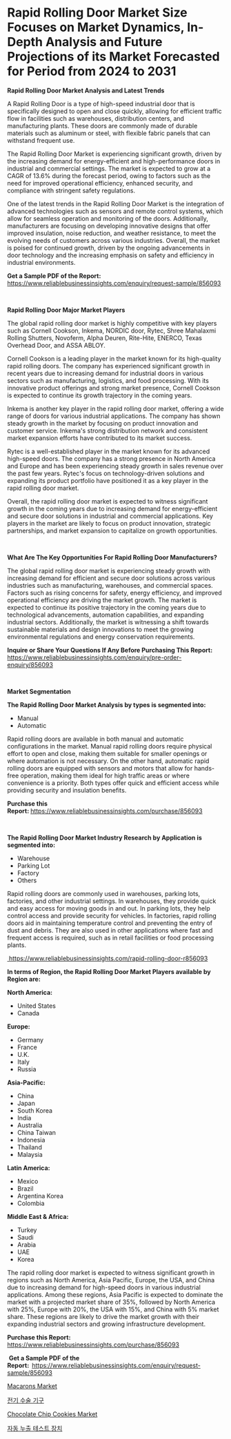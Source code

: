 <p><h1>Rapid Rolling Door Market Size Focuses on Market Dynamics, In-Depth Analysis and Future Projections of its Market Forecasted for Period from 2024 to 2031</h1></p><p><strong>Rapid Rolling Door Market Analysis and Latest Trends</strong></p>
<p><p>A Rapid Rolling Door is a type of high-speed industrial door that is specifically designed to open and close quickly, allowing for efficient traffic flow in facilities such as warehouses, distribution centers, and manufacturing plants. These doors are commonly made of durable materials such as aluminum or steel, with flexible fabric panels that can withstand frequent use.</p><p>The Rapid Rolling Door Market is experiencing significant growth, driven by the increasing demand for energy-efficient and high-performance doors in industrial and commercial settings. The market is expected to grow at a CAGR of 13.6% during the forecast period, owing to factors such as the need for improved operational efficiency, enhanced security, and compliance with stringent safety regulations.</p><p>One of the latest trends in the Rapid Rolling Door Market is the integration of advanced technologies such as sensors and remote control systems, which allow for seamless operation and monitoring of the doors. Additionally, manufacturers are focusing on developing innovative designs that offer improved insulation, noise reduction, and weather resistance, to meet the evolving needs of customers across various industries. Overall, the market is poised for continued growth, driven by the ongoing advancements in door technology and the increasing emphasis on safety and efficiency in industrial environments.</p></p>
<p><strong>Get a Sample PDF of the Report:&nbsp;</strong> <a href="https://www.reliablebusinessinsights.com/enquiry/request-sample/856093">https://www.reliablebusinessinsights.com/enquiry/request-sample/856093</a></p>
<p>&nbsp;</p>
<p><strong>Rapid Rolling Door Major Market Players</strong></p>
<p><p>The global rapid rolling door market is highly competitive with key players such as Cornell Cookson, Inkema, NORDIC door, Rytec, Shree Mahalaxmi Rolling Shutters, Novoferm, Alpha Deuren, Rite-Hite, ENERCO, Texas Overhead Door, and ASSA ABLOY. </p><p>Cornell Cookson is a leading player in the market known for its high-quality rapid rolling doors. The company has experienced significant growth in recent years due to increasing demand for industrial doors in various sectors such as manufacturing, logistics, and food processing. With its innovative product offerings and strong market presence, Cornell Cookson is expected to continue its growth trajectory in the coming years.</p><p>Inkema is another key player in the rapid rolling door market, offering a wide range of doors for various industrial applications. The company has shown steady growth in the market by focusing on product innovation and customer service. Inkema's strong distribution network and consistent market expansion efforts have contributed to its market success.</p><p>Rytec is a well-established player in the market known for its advanced high-speed doors. The company has a strong presence in North America and Europe and has been experiencing steady growth in sales revenue over the past few years. Rytec's focus on technology-driven solutions and expanding its product portfolio have positioned it as a key player in the rapid rolling door market.</p><p>Overall, the rapid rolling door market is expected to witness significant growth in the coming years due to increasing demand for energy-efficient and secure door solutions in industrial and commercial applications. Key players in the market are likely to focus on product innovation, strategic partnerships, and market expansion to capitalize on growth opportunities.</p></p>
<p>&nbsp;</p>
<p><strong>What Are The Key Opportunities For Rapid Rolling Door Manufacturers?</strong></p>
<p><p>The global rapid rolling door market is experiencing steady growth with increasing demand for efficient and secure door solutions across various industries such as manufacturing, warehouses, and commercial spaces. Factors such as rising concerns for safety, energy efficiency, and improved operational efficiency are driving the market growth. The market is expected to continue its positive trajectory in the coming years due to technological advancements, automation capabilities, and expanding industrial sectors. Additionally, the market is witnessing a shift towards sustainable materials and design innovations to meet the growing environmental regulations and energy conservation requirements.</p></p>
<p><strong>Inquire or Share Your Questions If Any Before Purchasing This Report:</strong> <a href="https://www.reliablebusinessinsights.com/enquiry/pre-order-enquiry/856093">https://www.reliablebusinessinsights.com/enquiry/pre-order-enquiry/856093</a></p>
<p>&nbsp;</p>
<p><strong>Market Segmentation</strong></p>
<p><strong>The Rapid Rolling Door Market Analysis by types is segmented into:</strong></p>
<p><ul><li>Manual</li><li>Automatic</li></ul></p>
<p><p>Rapid rolling doors are available in both manual and automatic configurations in the market. Manual rapid rolling doors require physical effort to open and close, making them suitable for smaller openings or where automation is not necessary. On the other hand, automatic rapid rolling doors are equipped with sensors and motors that allow for hands-free operation, making them ideal for high traffic areas or where convenience is a priority. Both types offer quick and efficient access while providing security and insulation benefits.</p></p>
<p><strong>Purchase this Report:&nbsp;</strong><a href="https://www.reliablebusinessinsights.com/purchase/856093">https://www.reliablebusinessinsights.com/purchase/856093</a></p>
<p>&nbsp;</p>
<p><strong>The Rapid Rolling Door Market Industry Research by Application is segmented into:</strong></p>
<p><ul><li>Warehouse</li><li>Parking Lot</li><li>Factory</li><li>Others</li></ul></p>
<p><p>Rapid rolling doors are commonly used in warehouses, parking lots, factories, and other industrial settings. In warehouses, they provide quick and easy access for moving goods in and out. In parking lots, they help control access and provide security for vehicles. In factories, rapid rolling doors aid in maintaining temperature control and preventing the entry of dust and debris. They are also used in other applications where fast and frequent access is required, such as in retail facilities or food processing plants.</p></p>
<p><a href="https://www.reliablebusinessinsights.com/rapid-rolling-door-r856093">&nbsp;https://www.reliablebusinessinsights.com/rapid-rolling-door-r856093</a></p>
<p><strong>In terms of Region, the Rapid Rolling Door Market Players available by Region are:</strong></p>
<p>
    <p> <strong> North America: </strong>
        <ul>
            <li>United States</li>
            <li>Canada</li>
        </ul>
        </p> 
    <p> <strong> Europe: </strong>
        <ul>
            <li>Germany</li>
            <li>France</li>
            <li>U.K.</li>
            <li>Italy</li>
            <li>Russia</li>
        </ul>
        </p> 
    <p> <strong> Asia-Pacific: </strong>
        <ul>
            <li>China</li>
            <li>Japan</li>
            <li>South Korea</li>
            <li>India</li>
            <li>Australia</li>
            <li>China Taiwan</li>
            <li>Indonesia</li>
            <li>Thailand</li>
            <li>Malaysia</li>
        </ul>
        </p> 
    <p> <strong> Latin America: </strong>
        <ul>
            <li>Mexico</li>
            <li>Brazil</li>
            <li>Argentina Korea</li>
            <li>Colombia</li>
        </ul>
        </p> 
    <p> <strong> Middle East & Africa: </strong>
        <ul>
            <li>Turkey</li>
            <li>Saudi</li>
            <li>Arabia</li>
            <li>UAE</li>
            <li>Korea</li>
        </ul>
    </p>
    </p>
<p><p>The rapid rolling door market is expected to witness significant growth in regions such as North America, Asia Pacific, Europe, the USA, and China due to increasing demand for high-speed doors in various industrial applications. Among these regions, Asia Pacific is expected to dominate the market with a projected market share of 35%, followed by North America with 25%, Europe with 20%, the USA with 15%, and China with 5% market share. These regions are likely to drive the market growth with their expanding industrial sectors and growing infrastructure development.</p></p>
<p><strong>Purchase this Report: </strong><a href="https://www.reliablebusinessinsights.com/purchase/856093">https://www.reliablebusinessinsights.com/purchase/856093</a></p>
<p>&nbsp;<strong>Get a Sample PDF of the Report:&nbsp;&nbsp;</strong><a href="https://www.reliablebusinessinsights.com/enquiry/request-sample/856093">https://www.reliablebusinessinsights.com/enquiry/request-sample/856093</a></p>
<p><strong></strong></p>
<p><p><a href="https://github.com/RyleeBauch2023/Market-Research-Report-List-1/blob/main/macarons-market.md">Macarons Market</a></p><p><a href="https://github.com/sougarounis/Market-Research-Report-List-4/blob/main/4659691164155.md">전기 수술 기구</a></p><p><a href="https://github.com/AndreanneHane2023/Market-Research-Report-List-1/blob/main/chocolate-chip-cookies-market.md">Chocolate Chip Cookies Market</a></p><p><a href="https://github.com/johneahan44556754/Market-Research-Report-List-1/blob/main/1517217164154.md">자동 누출 테스트 장치</a></p></p>